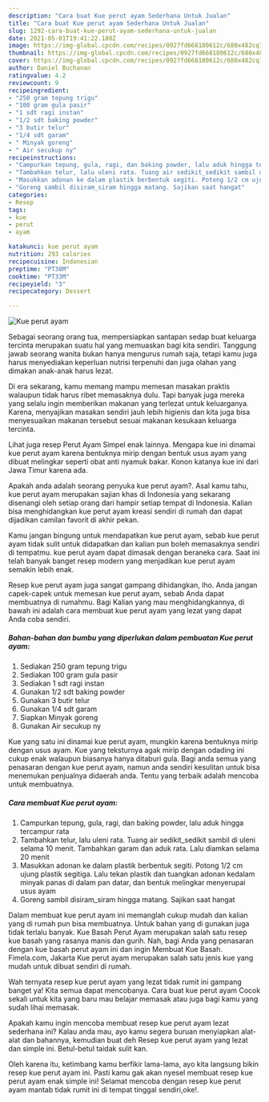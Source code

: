 ```yaml
---
description: "Cara buat Kue perut ayam Sederhana Untuk Jualan"
title: "Cara buat Kue perut ayam Sederhana Untuk Jualan"
slug: 1292-cara-buat-kue-perut-ayam-sederhana-untuk-jualan
date: 2021-05-01T19:41:22.180Z
image: https://img-global.cpcdn.com/recipes/0927fd668180612c/680x482cq70/kue-perut-ayam-foto-resep-utama.jpg
thumbnail: https://img-global.cpcdn.com/recipes/0927fd668180612c/680x482cq70/kue-perut-ayam-foto-resep-utama.jpg
cover: https://img-global.cpcdn.com/recipes/0927fd668180612c/680x482cq70/kue-perut-ayam-foto-resep-utama.jpg
author: Daniel Buchanan
ratingvalue: 4.2
reviewcount: 9
recipeingredient:
- "250 gram tepung trigu"
- "100 gram gula pasir"
- "1 sdt ragi instan"
- "1/2 sdt baking powder"
- "3 butir telur"
- "1/4 sdt garam"
- " Minyak goreng"
- " Air secukup ny"
recipeinstructions:
- "Campurkan tepung, gula, ragi, dan baking powder, lalu aduk hingga tercampur rata"
- "Tambahkan telur, lalu uleni rata. Tuang air sedikit_sedikit sambil di uleni selama 10 menit. Tambahkan garam dan aduk rata. Lalu diamkan selama 20 menit"
- "Masukkan adonan ke dalam plastik berbentuk segiti. Potong 1/2 cm ujung plastik segitiga. Lalu tekan plastik dan tuangkan adonan kedalam minyak panas di dalam pan datar, dan bentuk melingkar menyerupai usus ayam"
- "Goreng sambil disiram_siram hingga matang. Sajikan saat hangat"
categories:
- Resep
tags:
- kue
- perut
- ayam

katakunci: kue perut ayam 
nutrition: 293 calories
recipecuisine: Indonesian
preptime: "PT38M"
cooktime: "PT33M"
recipeyield: "3"
recipecategory: Dessert

---
```



![Kue perut ayam](https://img-global.cpcdn.com/recipes/0927fd668180612c/680x482cq70/kue-perut-ayam-foto-resep-utama.jpg)

Sebagai seorang orang tua, mempersiapkan santapan sedap buat keluarga tercinta merupakan suatu hal yang memuaskan bagi kita sendiri. Tanggung jawab seorang  wanita bukan hanya mengurus rumah saja, tetapi kamu juga harus menyediakan keperluan nutrisi terpenuhi dan juga olahan yang dimakan anak-anak harus lezat.

Di era  sekarang, kamu memang mampu memesan masakan praktis walaupun tidak harus ribet memasaknya dulu. Tapi banyak juga mereka yang selalu ingin memberikan makanan yang terlezat untuk keluarganya. Karena, menyajikan masakan sendiri jauh lebih higienis dan kita juga bisa menyesuaikan makanan tersebut sesuai makanan kesukaan keluarga tercinta. 

Lihat juga resep Perut Ayam Simpel enak lainnya. Mengapa kue ini dinamai kue perut ayam karena bentuknya mirip dengan bentuk usus ayam yang dibuat melingkar seperti obat anti nyamuk bakar. Konon katanya kue ini dari Jawa Timur karena ada.

Apakah anda adalah seorang penyuka kue perut ayam?. Asal kamu tahu, kue perut ayam merupakan sajian khas di Indonesia yang sekarang disenangi oleh setiap orang dari hampir setiap tempat di Indonesia. Kalian bisa menghidangkan kue perut ayam kreasi sendiri di rumah dan dapat dijadikan camilan favorit di akhir pekan.

Kamu jangan bingung untuk mendapatkan kue perut ayam, sebab kue perut ayam tidak sulit untuk didapatkan dan kalian pun boleh memasaknya sendiri di tempatmu. kue perut ayam dapat dimasak dengan beraneka cara. Saat ini telah banyak banget resep modern yang menjadikan kue perut ayam semakin lebih enak.

Resep kue perut ayam juga sangat gampang dihidangkan, lho. Anda jangan capek-capek untuk memesan kue perut ayam, sebab Anda dapat membuatnya di rumahmu. Bagi Kalian yang mau menghidangkannya, di bawah ini adalah cara membuat kue perut ayam yang lezat yang dapat Anda coba sendiri.

<!--inarticleads1-->

##### Bahan-bahan dan bumbu yang diperlukan dalam pembuatan Kue perut ayam:

1. Sediakan 250 gram tepung trigu
1. Sediakan 100 gram gula pasir
1. Sediakan 1 sdt ragi instan
1. Gunakan 1/2 sdt baking powder
1. Gunakan 3 butir telur
1. Gunakan 1/4 sdt garam
1. Siapkan  Minyak goreng
1. Gunakan  Air secukup ny


Kue yang satu ini dinamai kue perut ayam, mungkin karena bentuknya mirip dengan usus ayam. Kue yang teksturnya agak mirip dengan odading ini cukup enak walaupun biasanya hanya ditaburi gula. Bagi anda semua yang penasaran dengan kue perut ayam, namun anda sendiri kesulitan untuk bisa menemukan penjualnya didaerah anda. Tentu yang terbaik adalah mencoba untuk membuatnya. 

<!--inarticleads2-->

##### Cara membuat Kue perut ayam:

1. Campurkan tepung, gula, ragi, dan baking powder, lalu aduk hingga tercampur rata
1. Tambahkan telur, lalu uleni rata. Tuang air sedikit_sedikit sambil di uleni selama 10 menit. Tambahkan garam dan aduk rata. Lalu diamkan selama 20 menit
1. Masukkan adonan ke dalam plastik berbentuk segiti. Potong 1/2 cm ujung plastik segitiga. Lalu tekan plastik dan tuangkan adonan kedalam minyak panas di dalam pan datar, dan bentuk melingkar menyerupai usus ayam
1. Goreng sambil disiram_siram hingga matang. Sajikan saat hangat


Dalam membuat kue perut ayam ini memanglah cukup mudah dan kalian yang di rumah pun bisa membuatnya. Untuk bahan yang di gunakan juga tidak terlalu banyak. Kue Basah Perut Ayam merupakan salah satu resep kue basah yang rasanya manis dan gurih. Nah, bagi Anda yang penasaran dengan kue basah perut ayam ini dan ingin Membuat Kue Basah. Fimela.com, Jakarta Kue perut ayam merupakan salah satu jenis kue yang mudah untuk dibuat sendiri di rumah. 

Wah ternyata resep kue perut ayam yang lezat tidak rumit ini gampang banget ya! Kita semua dapat mencobanya. Cara buat kue perut ayam Cocok sekali untuk kita yang baru mau belajar memasak atau juga bagi kamu yang sudah lihai memasak.

Apakah kamu ingin mencoba membuat resep kue perut ayam lezat sederhana ini? Kalau anda mau, ayo kamu segera buruan menyiapkan alat-alat dan bahannya, kemudian buat deh Resep kue perut ayam yang lezat dan simple ini. Betul-betul taidak sulit kan. 

Oleh karena itu, ketimbang kamu berfikir lama-lama, ayo kita langsung bikin resep kue perut ayam ini. Pasti kamu gak akan nyesel membuat resep kue perut ayam enak simple ini! Selamat mencoba dengan resep kue perut ayam mantab tidak rumit ini di tempat tinggal sendiri,oke!.

